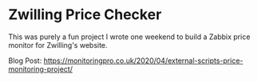 # Zwilling Price Checker

This was purely a fun project I wrote one weekend to build a Zabbix price monitor for Zwilling's website.

Blog Post: https://monitoringpro.co.uk/2020/04/external-scripts-price-monitoring-project/
